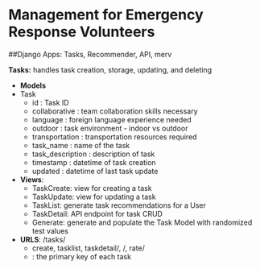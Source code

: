 # Management for Emergency Response Volunteers

##Django Apps: 
Tasks, Recommender, API, merv

**Tasks:** handles task creation, storage, updating, and deleting

  * **Models** 
   * Task
     * id : Task ID
     * collaborative : team collaboration skills necessary
     * language : foreign language experience needed
     * outdoor : task environment - indoor vs outdoor
     * transportation : transportation resources required
     * task_name : name of the task
     * task_description : description of task
     * timestamp : datetime of task creation
     * updated : datetime of last task update
  * **Views**:
    * TaskCreate: view for creating a task
    * TaskUpdate: view for updating a task
    * TaskList: generate task recommendations for a User
    * TaskDetail: API endpoint for task CRUD
    * Generate: generate and populate the Task Model with randomized test values 
  * **URLS**: /tasks/
    * create, tasklist, taskdetail/<pk>, /<pk>, rate/<pk>
    * <pk> : the primary key of each task
  

